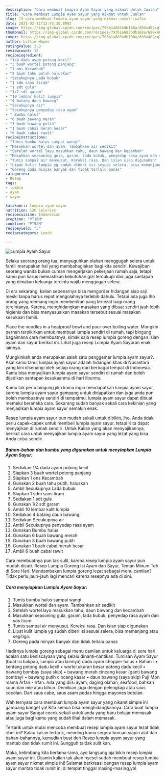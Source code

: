 ```yaml
---
description: "Cara membuat Lumpia Ayam Sayur yang nikmat Untuk Jualan"
title: "Cara membuat Lumpia Ayam Sayur yang nikmat Untuk Jualan"
slug: 13-cara-membuat-lumpia-ayam-sayur-yang-nikmat-untuk-jualan
date: 2021-02-11T12:43:30.898Z
image: https://img-global.cpcdn.com/recipes/793b1a683bdb188a/680x482cq70/lumpia-ayam-sayur-foto-resep-utama.jpg
thumbnail: https://img-global.cpcdn.com/recipes/793b1a683bdb188a/680x482cq70/lumpia-ayam-sayur-foto-resep-utama.jpg
cover: https://img-global.cpcdn.com/recipes/793b1a683bdb188a/680x482cq70/lumpia-ayam-sayur-foto-resep-utama.jpg
author: Lillie Hayes
ratingvalue: 3.3
reviewcount: 15
recipeingredient:
- "1/4 dada ayam potong kecil"
- "3 buah wortel potong panjang"
- "1 ons Kecambah"
- "2 buah tahu putih haluskan"
- "Secukupnya Lada bubuk"
- "1 sdm saos tiram"
- "1 sdt gula"
- "1/2 sdt garam"
- "10 lembar kulit lumpia"
- "4 batang daun bawang"
- "Secukupnya air"
- "Secukupnya penyedap rasa ayam"
- " Bumbu halus"
- "6 buah bawang merah"
- "3 buah bawang putih"
- "1 buah cabai merah besar"
- "6 buah cabai rawit"
recipeinstructions:
- "Tumis bumbu halus sampai wangi"
- "Masukkan wortel dan ayam. Tambahkan air sedikit"
- "Setelah wortel layu masukkan tahu, daun bawang dan kecambah"
- "Masukkan seasoning gula, garam, lada bubuk, penyedap rasa ayam dan sos tiram"
- "Tumis sampai air menyusut. Koreksi rasa. Dan isian siap digunakan"
- "Lipat kulit lumpia yg sudah diberi isi sesuai selera, bisa memanjang atau segitiga."
- "Goreng pada minyak banyak dan tidak terlalu panas"
categories:
- Resep
tags:
- lumpia
- ayam
- sayur

katakunci: lumpia ayam sayur 
nutrition: 126 calories
recipecuisine: Indonesian
preptime: "PT16M"
cooktime: "PT52M"
recipeyield: "3"
recipecategory: Lunch

---
```



![Lumpia Ayam Sayur](https://img-global.cpcdn.com/recipes/793b1a683bdb188a/680x482cq70/lumpia-ayam-sayur-foto-resep-utama.jpg)

Selaku seorang orang tua, menyuguhkan olahan menggugah selera untuk famili merupakan hal yang membahagiakan bagi kita sendiri. Kewajiban seorang  wanita bukan cuman mengerjakan pekerjaan rumah saja, tetapi kamu pun harus memastikan kebutuhan gizi tercukupi dan juga santapan yang dimakan keluarga tercinta wajib menggugah selera.

Di era  sekarang, kalian sebenarnya bisa mengorder hidangan siap saji meski tanpa harus repot mengolahnya terlebih dahulu. Tetapi ada juga lho orang yang memang ingin memberikan yang terlezat bagi orang tercintanya. Karena, menghidangkan masakan yang dibuat sendiri jauh lebih higienis dan bisa menyesuaikan masakan tersebut sesuai masakan kesukaan famili. 

Place the noodles in a heatproof bowl and pour over boiling water. Mungkin pernah terpikirkan untuk membuat lumpia sendiri di rumah, tapi bingung bagaimana cara membuatnya, simak saja resep lumpia goreng dengan isian ayam dan sayur berikut ini. Lihat juga resep Lumpia Ayam Sayuran enak lainnya.

Mungkinkah anda merupakan salah satu penggemar lumpia ayam sayur?. Asal kamu tahu, lumpia ayam sayur adalah hidangan khas di Nusantara yang kini disenangi oleh setiap orang dari berbagai tempat di Indonesia. Kamu bisa menyajikan lumpia ayam sayur sendiri di rumah dan boleh dijadikan santapan kesukaanmu di hari liburmu.

Kamu tak perlu bingung jika kamu ingin mendapatkan lumpia ayam sayur, karena lumpia ayam sayur gampang untuk didapatkan dan juga anda pun boleh membuatnya sendiri di tempatmu. lumpia ayam sayur dapat dibuat memalui beraneka cara. Sekarang sudah banyak sekali cara kekinian yang menjadikan lumpia ayam sayur semakin enak.

Resep lumpia ayam sayur pun mudah sekali untuk dibikin, lho. Anda tidak perlu capek-capek untuk membeli lumpia ayam sayur, tetapi Kita dapat menyajikan di rumah sendiri. Untuk Kalian yang akan menyajikannya, berikut cara untuk menyajikan lumpia ayam sayur yang lezat yang bisa Anda coba sendiri.

<!--inarticleads1-->

##### Bahan-bahan dan bumbu yang digunakan untuk menyiapkan Lumpia Ayam Sayur:

1. Sediakan 1/4 dada ayam potong kecil
1. Siapkan 3 buah wortel potong panjang
1. Siapkan 1 ons Kecambah
1. Gunakan 2 buah tahu putih, haluskan
1. Ambil Secukupnya Lada bubuk
1. Siapkan 1 sdm saos tiram
1. Sediakan 1 sdt gula
1. Gunakan 1/2 sdt garam
1. Ambil 10 lembar kulit lumpia
1. Sediakan 4 batang daun bawang
1. Sediakan Secukupnya air
1. Ambil Secukupnya penyedap rasa ayam
1. Gunakan  Bumbu halus
1. Gunakan 6 buah bawang merah
1. Gunakan 3 buah bawang putih
1. Gunakan 1 buah cabai merah besar
1. Ambil 6 buah cabai rawit


Cara membuatnya pun tak sulit, karena resep lumpia ayam sayur pun mudah dicari. Resep Lumpia Goreng Isi Ayam dan Sayur, Teman Minum Teh di Sore Hari. Mendambakan lumpia goreng lezat sebagai menu camilan? Tidak perlu jauh-jauh lagi mencari karena resepnya ada di sini. 

<!--inarticleads2-->

##### Cara menyiapkan Lumpia Ayam Sayur:

1. Tumis bumbu halus sampai wangi
1. Masukkan wortel dan ayam. Tambahkan air sedikit
1. Setelah wortel layu masukkan tahu, daun bawang dan kecambah
1. Masukkan seasoning gula, garam, lada bubuk, penyedap rasa ayam dan sos tiram
1. Tumis sampai air menyusut. Koreksi rasa. Dan isian siap digunakan
1. Lipat kulit lumpia yg sudah diberi isi sesuai selera, bisa memanjang atau segitiga.
1. Goreng pada minyak banyak dan tidak terlalu panas


Hadirnya lumpia goreng sebagai menu camilan untuk keluarga di sore hari adalah satu keniscayaan yang selalu dinanti-nantikan. Tumisan Ayam Sayur (buat isi bakpao, lumpia atau lainnya) dada ayam chopper halus • Bahan : • kentang potong dadu kecil • wortel ukuran besar potong dadu kecil • bawang bombay (saya skip) • bawang merah cincang kasar (ganti bawang bombay) • bawang putih cincang kasar • daun bawang (saya skip) Puji Mpn mama Arfan - Irfan. Ada yang diisi ayam, daging olahan, seafood, bahkan suun dan mie atau bihun. Demikian juga dengan pelengkap atau saus cocolan. Dari saus cabe, saus asam pedas hingga mayones botolan. 

Wah ternyata cara membuat lumpia ayam sayur yang nikamt simple ini gampang banget ya! Kita semua bisa menghidangkannya. Cara buat lumpia ayam sayur Sangat cocok sekali untuk anda yang baru belajar memasak atau juga bagi kamu yang sudah lihai dalam memasak.

Tertarik untuk mulai mencoba membuat resep lumpia ayam sayur lezat tidak ribet ini? Kalau kalian tertarik, mending kamu segera buruan siapin alat dan bahan-bahannya, kemudian buat deh Resep lumpia ayam sayur yang mantab dan tidak rumit ini. Sungguh taidak sulit kan. 

Maka, ketimbang kita berlama-lama, ayo langsung aja bikin resep lumpia ayam sayur ini. Dijamin kalian tak akan nyesel sudah membuat resep lumpia ayam sayur nikmat simple ini! Selamat berkreasi dengan resep lumpia ayam sayur mantab tidak rumit ini di tempat tinggal masing-masing,ya!.

